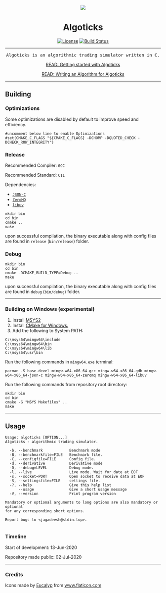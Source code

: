 <div align="center">

![](assets/algoticks_logo.png)


# Algoticks

[![License](https://img.shields.io/badge/License-Apache%202.0-blue.svg)](https://opensource.org/licenses/Apache-2.0) [![Build Status](https://travis-ci.org/jkotra/algoticks.svg?branch=master)](https://travis-ci.org/jkotra/algoticks)

---
<pre>
Algoticks is an algorithmic trading simulator written in C.
</pre>


[READ: Getting started with Algoticks](https://stdin.top/posts/getting-started-with-algoticks/)

[READ: Writing an Algorithm for Algoticks](https://stdin.top/posts/write-algo-for-algoticks/)

</div>

---

## Building

### Optimizations

Some optimizations are disabled by default to improve speed and efficiency.

```
#uncomment below line to enable Optimizations
#set(CMAKE_C_FLAGS "${CMAKE_C_FLAGS} -DCHOMP -DQUOTED_CHECK -DCHECK_ROW_INTEGRITY")
```

### Release

Recommended Compiler: `GCC`

Recommended Standard: `C11`

Dependencies:
- [`JSON-C`](https://github.com/json-c/json-c)
- [`ZeroMQ`](https://github.com/zeromq/libzmq)
- [`libuv`](https://github.com/libuv/libuv)

```
mkdir bin
cd bin
cmake ..
make
```

upon successful compilation, the binary executable along with config files are found in `release` (`bin/release`) folder.

### Debug

```
mkdir bin
cd bin
cmake -DCMAKE_BUILD_TYPE=Debug ..
make
```

upon successful compilation, the binary executable along with config files are found in `debug` (`bin/debug`) folder.

---


### Building on Windows (experimental)

1. Install [MSYS2](https://www.msys2.org/)
2. Install [CMake for Windows.](https://cmake.org/download/)
2. Add the following to System PATH:
```
C:\msys64\mingw64\include
C:\msys64\mingw64\bin
C:\msys64\mingw64\lib
C:\msys64\usr\bin
```

Run the following commands in `mingw64.exe` terminal:
```
pacman -S base-devel mingw-w64-x86_64-gcc mingw-w64-x86_64-gdb mingw-w64-x86_64-json-c mingw-w64-x86_64-zeromq mingw-w64-x86_64-libuv
```

Run the following commands from repository root directory:
```
mkdir bin
cd bin
cmake -G "MSYS Makefiles" ..
make
```

---

## Usage

```
Usage: algoticks [OPTION...]
Algoticks - algorithmic trading simulator.

  -b, --benchmark            Benchmark mode
  -B, --benchmarkfile=FILE   Benchmark file.
  -C, --configfile=FILE      Config file.
  -d, --derivative           Derivative mode
  -D, --debug=LEVEL          Debug mode.
  -l, --live                 Live mode. Wait for date at EOF
  -s, --socket=PORT          Open socket to receive data at EOF
  -S, --settingsfile=FILE    settings file.
  -?, --help                 Give this help list
      --usage                Give a short usage message
  -V, --version              Print program version

Mandatory or optional arguments to long options are also mandatory or optional
for any corresponding short options.

Report bugs to <jagadeesh@stdin.top>.


```


### Timeline

Start of development: 13-Jun-2020

Repository made public: 02-Jul-2020

---

### Credits

Icons made by <a href="https://creativemarket.com/eucalyp" title="Eucalyp">Eucalyp</a> from <a href="https://www.flaticon.com/" title="Flaticon"> www.flaticon.com</a>
